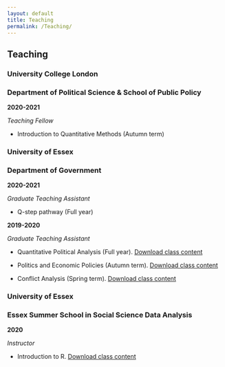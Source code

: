 ```yaml
---
layout: default
title: Teaching
permalink: /Teaching/
---
```

## Teaching
### University College London
### Department of Political Science & School of Public Policy

**2020-2021**

_Teaching Fellow_

- Introduction to Quantitative Methods (Autumn term)

### University of Essex
### Department of Government

**2020-2021**

_Graduate Teaching Assistant_

- Q-step pathway (Full year)

**2019-2020**

_Graduate Teaching Assistant_

- Quantitative Political Analysis (Full year). [Download class content](https://github.com/lorenzo-crippa/GV300)

- Politics and Economic Policies (Autumn term). [Download class content](https://github.com/lorenzo-crippa/GV120)

- Conflict Analysis (Spring term). [Download class content](https://github.com/lorenzo-crippa/GV217)

### University of Essex 
### Essex Summer School in Social Science Data Analysis

**2020**

_Instructor_

- Introduction to R. [Download class content](https://github.com/lorenzo-crippa/Intro_to_R)
